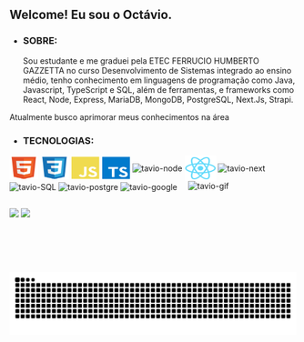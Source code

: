 ## Welcome! Eu sou o Octávio.

 -  <h3> SOBRE: </h3> <p>Sou estudante e me graduei pela ETEC FERRUCIO HUMBERTO GAZZETTA no curso Desenvolvimento de Sistemas integrado ao ensino médio, tenho conhecimento em linguagens de programação como Java, Javascript, TypeScript e SQL, além de ferramentas, e frameworks como React, Node, Express, MariaDB, MongoDB, PostgreSQL, Next.Js, Strapi.
</p>
<p>Atualmente busco aprimorar meus conhecimentos na área</p>
 

 -  <h3> TECNOLOGIAS: </h3> 
<div style="display: inline_block">
  <img align="center" alt="tavio-HTML" height="40" width="50" src="https://raw.githubusercontent.com/devicons/devicon/master/icons/html5/html5-original.svg">
  <img align="center" alt="tavio-CSS" height="40" width="50" src="https://raw.githubusercontent.com/devicons/devicon/master/icons/css3/css3-original.svg">
  <img align="center" alt="tavio-Js" height="40" width="50" src="https://raw.githubusercontent.com/devicons/devicon/master/icons/javascript/javascript-plain.svg">
  <img align="center" alt="tavio-Ts" height="40" width="50" src="https://raw.githubusercontent.com/devicons/devicon/master/icons/typescript/typescript-plain.svg">
  <img align="center" alt="tavio-node" height="60" width="70" src="https://cdn.jsdelivr.net/gh/devicons/devicon@latest/icons/nodejs/nodejs-original-wordmark.svg">
  <img align="center" alt="tavio-React" height="45" width="55" src="https://raw.githubusercontent.com/devicons/devicon/master/icons/react/react-original.svg">
  <img align="center" alt="tavio-next" height="45" width="55" src="https://cdn.jsdelivr.net/gh/devicons/devicon@latest/icons/nextjs/nextjs-original.svg">
  <img align="center" alt="tavio-SQL" height="65" width="75" src="https://cdn.jsdelivr.net/gh/devicons/devicon@latest/icons/mysql/mysql-original-wordmark.svg">
  <img align="center" alt="tavio-postgre" height="55" width="65" src="https://cdn.jsdelivr.net/gh/devicons/devicon@latest/icons/postgresql/postgresql-original-wordmark.svg">
  <img align="center" alt="tavio-google" height="90" width="100" src="https://cdn.jsdelivr.net/gh/devicons/devicon@latest/icons/googlecloud/googlecloud-original-wordmark.svg">
  <img align="right" alt="tavio-gif" height="160" width="190" src="https://media0.giphy.com/media/v12uvDC2P3bVK/giphy.webp?cid=ecf05e4798vc20uu2i0ft0xivq23tpvslrkitp81eqt1zdwi&ep=v1_gifs_related&rid=giphy.webp&ct=s">
 
</div>

##

<div>
  <a href = "mailto:tavioaugus@gmail.com" target="_blank"><img src="https://img.shields.io/badge/Gmail-D14836?style=for-the-badge&logo=gmail&logoColor=white"></a>
  <a href="https://www.linkedin.com/in/octávio-augustoes/" target="_blank"><img src="https://img.shields.io/badge/-LinkedIn-%230077B5?style=for-the-badge&logo=linkedin&logoColor=white" target="_blank"></a> 
</div>

##

<div>
<picture>
  <source media="(prefers-color-scheme: dark)" srcset="https://raw.githubusercontent.com/OctavioAugustoES/OctavioAugustoES/output/github-contribution-grid-snake-dark.svg">
  <source media="(prefers-color-scheme: light)" srcset="https://raw.githubusercontent.com/OctavioAugustoES/OctavioAugustoES/output/github-contribution-grid-snake.svg">
  <img alt="github contribution grid snake animation" src="https://raw.githubusercontent.com/OctavioAugustoES/OctavioAugustoES/output/github-contribution-grid-snake.svg">
</picture>
</div>


